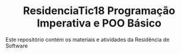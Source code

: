 <h1 align="center">ResidenciaTic18 Programação Imperativa e POO Básico</h1>

Este repositório contém os materiais e atividades da Residência de Software